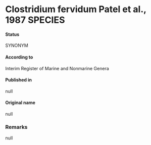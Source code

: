 Clostridium fervidum Patel et al., 1987 SPECIES
=======

#### Status
SYNONYM

#### According to
Interim Register of Marine and Nonmarine Genera

#### Published in
null

#### Original name
null

### Remarks
null